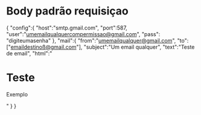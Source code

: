 # Body padrão requisiçao
{
   "config":{
      "host":"smtp.gmail.com",
      "port":587,
      "user":"umemailqualquercompermissao@gmail.com",
      "pass": "digiteumasenha"
   },
   "mail":{
      "from":"umemailqualquer@gmail.com",
      "to":["emaildestinoß@gmail.com"],
      "subject":"Um email qualquer",
      "text":"Teste de email",
      "html":"<h1>Teste</h1><p>Exemplo</p>"
   }
}